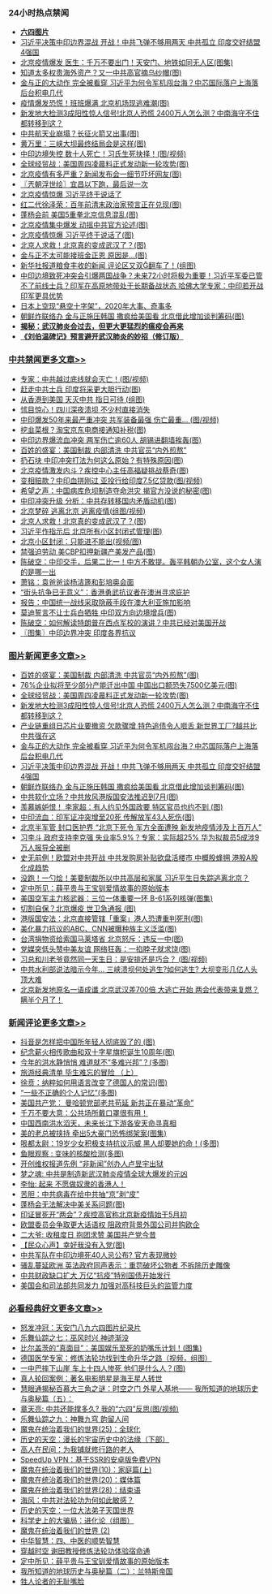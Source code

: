 <div class="catlist">
<h3>24小时热点禁闻</h3>
<ul>
<li><b><a href="64photo" target="_blank">六四图片</a></b></li>
<li><a href="https://github.com/fqnews/bnews/blob/master/topimagenews/20200617/1346231.md">习近平决策中印边界混战 开战！中共飞弹不够用两天 中共孤立 印度交好结盟4强国</a></li>
<li><a href="https://github.com/fqnews/bnews/blob/master/cbnews/20200617/1346237.md">北京疫情爆发 医生：千万不要出门！天安门、地铁如同无人区(图集)</a></li>
<li><a href="https://github.com/fqnews/bnews/blob/master/cnnews/20200617/1346216.md">知道太多权贵海外资产？又一中共高官摘乌纱帽(图)</a></li>
<li><a href="https://github.com/fqnews/bnews/blob/master/topimagenews/20200617/1346236.md">金与正的大动作 完全被看穿 习近平为何令军机闯台海？中芯国际落户上海落后台积电几代</a></li>
<li><a href="https://github.com/fqnews/bnews/blob/master/cnnews/20200617/1346265.md">疫情爆发恐慌！班班爆满 北京机场现逃难潮(图)</a></li>
<li><a href="https://github.com/fqnews/bnews/blob/master/topimagenews/20200617/1346358.md">新发地大检测3成阳性惊人信号!北京人恐慌 2400万人怎么测？中南海守不住 都转移到这？</a></li>
<li><a href="https://github.com/fqnews/bnews/blob/master/cnnews/20200617/1346158.md">中共航天业崩塌？长征火箭又出事(图)</a></li>
<li><a href="https://github.com/fqnews/bnews/blob/master/cbnews/20200617/1346223.md">黄万里：三峡大坝最终结局会是这样(图)</a></li>
<li><a href="https://github.com/fqnews/bnews/blob/master/cnnews/20200617/1346161.md">中印边境失控 数十人死亡！习氏生死抉择！(图/视频)</a></li>
<li><a href="https://github.com/fqnews/bnews/blob/master/topimagenews/20200617/1346375.md">全球经贸战：美国周四凌晨料正式发动新一轮攻势(图)</a></li>
<li><a href="https://github.com/fqnews/bnews/blob/master/cnnews/20200618/1346518.md">北京疫情有多严重？新闻发布会一细节吓坏网友(图)</a></li>
<li><a href="https://github.com/fqnews/bnews/blob/master/ssgc/20200618/1346485.md">〖兲朝浮世绘〗宜昌以下跑，最后说一次</a></li>
<li><a href="https://github.com/fqnews/bnews/blob/master/comments/20200617/1346373.md">北京疫情惊爆 习近平终于说话了</a></li>
<li><a href="https://github.com/fqnews/bnews/blob/master/cbnews/20200617/1346243.md">红二代徐泽荣：百年前清末政治家预言正在兑现(图)</a></li>
<li><a href="https://github.com/fqnews/bnews/blob/master/cbnews/20200617/1346184.md">蓬杨会前 美国5重拳北京信息混乱(图)</a></li>
<li><a href="https://github.com/fqnews/bnews/blob/master/cbnews/20200617/1346276.md">北京疫情集中爆发 动摇中共官方论述(图)</a></li>
<li><a href="https://github.com/fqnews/bnews/blob/master/cnnews/20200618/1346517.md">北京疫情惊爆 习近平终于说话了(图)</a></li>
<li><a href="https://github.com/fqnews/bnews/blob/master/cbnews/20200618/1346525.md">北京人求救！北京真的变成武汉了？(图)</a></li>
<li><a href="https://github.com/fqnews/bnews/blob/master/cnnews/20200617/1346294.md">金与正不太可能接班金正恩 原因是…(图)</a></li>
<li><a href="https://github.com/fqnews/bnews/blob/master/cnnews/20200617/1346203.md">新华社报道粮食丰收的新闻 评论区又双翻车了！(组图)</a></li>
<li><a href="https://github.com/fqnews/bnews/blob/master/comments/20200617/1346205.md">中印边境致死冲突会引爆两国战争？未来72小时将极为重要！习近平军委已管不了前线士兵？印军在高原地带处于长期备战状态 哈佛大学专家：中印若开战 印军更具优势</a></li>
<li><a href="https://github.com/fqnews/bnews/blob/master/comments/20200618/1346474.md">日本上空现“悬空十字架”，2020年大事、奇事多</a></li>
<li><a href="https://github.com/fqnews/bnews/blob/master/topimagenews/20200617/1346152.md">朝鲜炸联络办 金与正施压韩国 撒疯给美国看 北京借此增加谈判筹码(图)</a></li>
<li><b><a href="https://github.com/fqnews/bnews/blob/master/comments/20200211/1275071.md" target="_blank">揭秘：武汉肺炎会过去，但更大更猛烈的瘟疫会再来</a></b></li>
<li><b><a href="https://github.com/fqnews/bnews/blob/master/comments/20200207/1272816.md" target="_blank">《刘伯温碑记》预言避开武汉肺炎的妙招（修订版）</a></b></li>
</ul>
</div>

<div class="catlist">
<h3><a href="https://github.com/fqnews/bnews/blob/master/cbnews/" target="_blank">中共禁闻</a><span><a href="https://github.com/fqnews/bnews/blob/master/cbnews/" target="_blank" rel="nofollow">更多文章>></a></span></h3>
<ul>
<li><a href="https://github.com/fqnews/bnews/blob/master/cbnews/20200618/1346660.md" target="_blank">专家：中共越过底线就会灭亡！(图/视频)</a></li>
<li><a href="https://github.com/fqnews/bnews/blob/master/cbnews/20200618/1346659.md" target="_blank">赶走中共士兵 印度将采更大胆行动(图)</a></li>
<li><a href="https://github.com/fqnews/bnews/blob/master/cbnews/20200618/1346658.md" target="_blank">从香港到美国 天灭中共 指日可待 (组图)</a></li>
<li><a href="https://github.com/fqnews/bnews/blob/master/cbnews/20200618/1346656.md" target="_blank">怵目惊心！四川深夜溃坝 不少村直接消失</a></li>
<li><a href="https://github.com/fqnews/bnews/blob/master/cbnews/20200618/1346630.md" target="_blank">中印爆发50年来最严重冲突 共军装备最强 伤亡最重… (图/视频)</a></li>
<li><a href="https://github.com/fqnews/bnews/blob/master/cbnews/20200618/1346629.md" target="_blank">挖韭菜根？淘宝京东电商接通知补税(图)</a></li>
<li><a href="https://github.com/fqnews/bnews/blob/master/cbnews/20200618/1346603.md" target="_blank">中印边界爆流血冲突 两军伤亡逾60人 胡锡进翻墙挨轰(图)</a></li>
<li><a href="https://github.com/fqnews/bnews/blob/master/cbnews/20200618/1346602.md" target="_blank">百姓的盛宴：美国制裁 内部清洗 中共官员“内外煎熬”</a></li>
<li><a href="https://github.com/fqnews/bnews/blob/master/cbnews/20200618/1346601.md" target="_blank">扔石块 中印冲突打法为何这么原始？有特殊原因(图)</a></li>
<li><a href="https://github.com/fqnews/bnews/blob/master/cbnews/20200618/1346588.md" target="_blank">北京疫情激发内斗？疾控中心主任高福疑挑战蔡奇(图)</a></li>
<li><a href="https://github.com/fqnews/bnews/blob/master/cbnews/20200618/1346587.md" target="_blank">变相赔款？中印血拼刚过 亚投行给印度7.5亿贷款(图/视频)</a></li>
<li><a href="https://github.com/fqnews/bnews/blob/master/cbnews/20200618/1346586.md" target="_blank">希望之声：中国病库危坝制造夺命洪灾 揭官方没说的秘密(图)</a></li>
<li><a href="https://github.com/fqnews/bnews/blob/master/cbnews/20200618/1346570.md" target="_blank">中印冲突升级 分析：中共存转移国内矛盾动机(图)</a></li>
<li><a href="https://github.com/fqnews/bnews/blob/master/cbnews/20200618/1346526.md" target="_blank">北京梦碎 逃离北京 逃离疫情(组图/视频)</a></li>
<li><a href="https://github.com/fqnews/bnews/blob/master/cbnews/20200618/1346525.md" target="_blank">北京人求救！北京真的变成武汉了？(图)</a></li>
<li><a href="https://github.com/fqnews/bnews/blob/master/cbnews/20200618/1346524.md" target="_blank">习近平作指示后 北京所有小区封闭式管理(图)</a></li>
<li><a href="https://github.com/fqnews/bnews/blob/master/cbnews/20200618/1346523.md" target="_blank">北京小区封闭：只能进不能出(视频/图)</a></li>
<li><a href="https://github.com/fqnews/bnews/blob/master/cbnews/20200618/1346522.md" target="_blank">禁强迫劳动 美CBP扣押新疆产美发产品(图)</a></li>
<li><a href="https://github.com/fqnews/bnews/blob/master/cbnews/20200618/1346519.md" target="_blank">陈破空：中印交手，后果二比一！中方不敢提。轰平韩朝办公室，这个女人演的是哪一出</a></li>
<li><a href="https://github.com/fqnews/bnews/blob/master/cbnews/20200618/1346502.md" target="_blank">萧铭：袁爸爸谈杨洁篪和彭培奥会面</a></li>
<li><a href="https://github.com/fqnews/bnews/blob/master/cbnews/20200618/1346495.md" target="_blank">“街头抗争已无意义”：香港勇武抗议者在澳洲寻求庇护</a></li>
<li><a href="https://github.com/fqnews/bnews/blob/master/cbnews/20200618/1346487.md" target="_blank">报告：中国统一战线采取隐蔽手段在澳大利亚施加影响</a></li>
<li><a href="https://github.com/fqnews/bnews/blob/master/cbnews/20200618/1346476.md" target="_blank">莫迪誓言不让士兵白牺牲 中印双方向边境增兵(图)</a></li>
<li><a href="https://github.com/fqnews/bnews/blob/master/cbnews/20200618/1346458.md" target="_blank">陈破空：如何解读特朗普在西点军校的演讲？中共已经对美国开战</a></li>
<li><a href="https://github.com/fqnews/bnews/blob/master/cbnews/20200617/1346369.md" target="_blank">〖图集〗中印边界冲突 印度各界抗议</a></li>

</ul>
</div>
<div class="catlist">
<h3><a href="https://github.com/fqnews/bnews/blob/master/topimagenews/" target="_blank">图片新闻</a><span><a href="https://github.com/fqnews/bnews/blob/master/topimagenews/" target="_blank" rel="nofollow">更多文章>></a></span></h3>
<ul>
<li><a href="https://github.com/fqnews/bnews/blob/master/topimagenews/20200618/1346628.md" target="_blank">百姓的盛宴：美国制裁 内部清洗 中共官员“内外煎熬”(图)</a></li>
<li><a href="https://github.com/fqnews/bnews/blob/master/topimagenews/20200617/1346381.md" target="_blank">76%企业拟将至少部分产能迁出中国 中国出口额恐失7500亿美元(图)</a></li>
<li><a href="https://github.com/fqnews/bnews/blob/master/topimagenews/20200617/1346375.md" target="_blank">全球经贸战：美国周四凌晨料正式发动新一轮攻势(图)</a></li>
<li><a href="https://github.com/fqnews/bnews/blob/master/topimagenews/20200617/1346358.md" target="_blank">新发地大检测3成阳性惊人信号!北京人恐慌 2400万人怎么测？中南海守不住 都转移到这？</a></li>
<li><a href="https://github.com/fqnews/bnews/blob/master/topimagenews/20200617/1346314.md" target="_blank">产业链重组日芯片业要撤资 欠款骤增 特色追债令人咂舌 新世界工厂?越共比中共强在这</a></li>
<li><a href="https://github.com/fqnews/bnews/blob/master/topimagenews/20200617/1346236.md" target="_blank">金与正的大动作 完全被看穿 习近平为何令军机闯台海？中芯国际落户上海落后台积电几代</a></li>
<li><a href="https://github.com/fqnews/bnews/blob/master/topimagenews/20200617/1346231.md" target="_blank">习近平决策中印边界混战 开战！中共飞弹不够用两天 中共孤立 印度交好结盟4强国</a></li>
<li><a href="https://github.com/fqnews/bnews/blob/master/topimagenews/20200617/1346152.md" target="_blank">朝鲜炸联络办 金与正施压韩国 撒疯给美国看 北京借此增加谈判筹码(图)</a></li>
<li><a href="https://github.com/fqnews/bnews/blob/master/topimagenews/20200617/1346151.md" target="_blank">中共软化立场？中共放风港版国安法推迟到7月(图)</a></li>
<li><a href="https://github.com/fqnews/bnews/blob/master/topimagenews/20200617/1346070.md" target="_blank">羡慕嫉妒恨！ 李家超：有人约见外国政要 特区官员也约不到 (图)</a></li>
<li><a href="https://github.com/fqnews/bnews/blob/master/topimagenews/20200617/1345989.md" target="_blank">中印流血：印军证冲突增至20死 传解放军43人死伤(图)</a></li>
<li><a href="https://github.com/fqnews/bnews/blob/master/topimagenews/20200616/1345847.md" target="_blank">北京半军管 封口医护界 “北京下死令 军方全面遭殃 新发地疫情涉及上百万人”</a></li>
<li><a href="https://github.com/fqnews/bnews/blob/master/topimagenews/20200616/1345791.md" target="_blank">习李斗 政府支持李克强 失业率5.9%？专家：实际超25% 华为拟裁员5成涉9万人报导全被删</a></li>
<li><a href="https://github.com/fqnews/bnews/blob/master/topimagenews/20200616/1345778.md" target="_blank">史无前例！欧盟对中共开战 中共发购房补贴欲盘活楼市 中概股蜂拥 港股A股化成趋势</a></li>
<li><a href="https://github.com/fqnews/bnews/blob/master/topimagenews/20200616/1345746.md" target="_blank">没跑！一勺烩！美要制裁所以中共高层和家属 习近平生日失踪逃离北京？</a></li>
<li><a href="https://github.com/fqnews/bnews/blob/master/comments/20200616/1345658.md" target="_blank">定中所见：薛平贵与王宝钏爱情故事的原始版本</a></li>
<li><a href="https://github.com/fqnews/bnews/blob/master/topimagenews/20200616/1345679.md" target="_blank">美国空军主力核武器：三位一体重要一环 B-61系列核弹(图集)</a></li>
<li><a href="https://github.com/fqnews/bnews/blob/master/topimagenews/20200616/1345667.md" target="_blank">切割自保？北京爆疫 世卫急通报 (图)</a></li>
<li><a href="https://github.com/fqnews/bnews/blob/master/topimagenews/20200616/1345495.md" target="_blank">港版国安法：北京直接管辖「重案」港人恐遭重判死刑(图)</a></li>
<li><a href="https://github.com/fqnews/bnews/blob/master/topimagenews/20200615/1345332.md" target="_blank">美化暴力抗议的ABC、CNN被曝种族主义泛滥(图)</a></li>
<li><a href="https://github.com/fqnews/bnews/blob/master/topimagenews/20200615/1345331.md" target="_blank">台湾捐物资给索国马莱塔省 北京怒斥：违反一中(图)</a></li>
<li><a href="https://github.com/fqnews/bnews/blob/master/topimagenews/20200615/1345330.md" target="_blank">党媒突低头赞中美友谊 网络狂轰：一掐脖子就求饶(图)</a></li>
<li><a href="https://github.com/fqnews/bnews/blob/master/topimagenews/20200615/1345329.md" target="_blank">习总和川老爷竟然同一天生日：是安排还是巧合？ (图/视频)</a></li>
<li><a href="https://github.com/fqnews/bnews/blob/master/topimagenews/20200615/1345297.md" target="_blank">中共水利部说法暗示今年&#8230; 三峡溃坝何处逃生?如何逃生? 大坝变形几亿人头顶大难</a></li>
<li><a href="https://github.com/fqnews/bnews/blob/master/topimagenews/20200615/1345231.md" target="_blank">北京新发地原名一语成谶 北京武汉差700倍 大逃亡开始 两会代表带来复燃？瞒半个月了！</a></li>

</ul>
</div>
<div class="catlist">
<h3><a href="https://github.com/fqnews/bnews/blob/master/comments/" target="_blank">新闻评论</a><span><a href="https://github.com/fqnews/bnews/blob/master/comments/" target="_blank" rel="nofollow">更多文章>></a></span></h3>
<ul>
<li><a href="https://github.com/fqnews/bnews/blob/master/comments/20200618/1346663.md" target="_blank">抖音是怎样把中国所年轻人彻底毁了的 (图)</a></li>
<li><a href="https://github.com/fqnews/bnews/blob/master/comments/20200618/1346657.md" target="_blank">纪念薪火相传歌曲和双十字星旗帜诞生10周年(图)</a></li>
<li><a href="https://github.com/fqnews/bnews/blob/master/comments/20200618/1346638.md" target="_blank">今年的洪水静悄悄 难道就不“多难兴邦”？(多图)</a></li>
<li><a href="https://github.com/fqnews/bnews/blob/master/comments/20200618/1346624.md" target="_blank">旅游经典清单 毕生难忘的冒险 （上）</a></li>
<li><a href="https://github.com/fqnews/bnews/blob/master/comments/20200618/1346621.md" target="_blank">徐贲：纳粹如何用语言改变了德国人的常识(图)</a></li>
<li><a href="https://github.com/fqnews/bnews/blob/master/comments/20200618/1346620.md" target="_blank">“一些不正确的个人记忆”(多图)</a></li>
<li><a href="https://github.com/fqnews/bnews/blob/master/comments/20200618/1346619.md" target="_blank">美国共产党： 曼哈顿党部老共苟延 新共正在暴动“革命”</a></li>
<li><a href="https://github.com/fqnews/bnews/blob/master/comments/20200618/1346600.md" target="_blank">千万不要大意：公共场所戴口罩很有用！</a></li>
<li><a href="https://github.com/fqnews/bnews/blob/master/comments/20200618/1346599.md" target="_blank">中国西南洪水滔天，未来长江下游各安天命寻真相</a></li>
<li><a href="https://github.com/fqnews/bnews/blob/master/comments/20200618/1346593.md" target="_blank">美的老总被挟持 牵出5大豪门恐怖绑架案(图集)</a></li>
<li><a href="https://github.com/fqnews/bnews/blob/master/comments/20200618/1346592.md" target="_blank">哏都太尉：19岁少女积极支持抗议示威 黑人却要她的命！(多图)</a></li>
<li><a href="https://github.com/fqnews/bnews/blob/master/comments/20200618/1346591.md" target="_blank">鱼眼观察 : 变味的核酸检测(多图)</a></li>
<li><a href="https://github.com/fqnews/bnews/blob/master/comments/20200618/1346585.md" target="_blank">开创维权报道先例  “非新闻”创办人卢昱宇出狱</a></li>
<li><a href="https://github.com/fqnews/bnews/blob/master/comments/20200618/1346581.md" target="_blank">梦之魂: 中共是制造新武汉肺炎疫情全球大爆发的元凶</a></li>
<li><a href="https://github.com/fqnews/bnews/blob/master/comments/20200618/1346580.md" target="_blank">李怡: 起来 不愿做奴隶的香港人！</a></li>
<li><a href="https://github.com/fqnews/bnews/blob/master/comments/20200618/1346576.md" target="_blank">苦胆：中共病毒在给中共抽“京”剥“皮”</a></li>
<li><a href="https://github.com/fqnews/bnews/blob/master/comments/20200618/1346574.md" target="_blank">蓬杨会无法解决中美关系问题(图)</a></li>
<li><a href="https://github.com/fqnews/bnews/blob/master/comments/20200618/1346573.md" target="_blank">印证冒死开“两会”？疾控高官称北京新疫情始于5月初</a></li>
<li><a href="https://github.com/fqnews/bnews/blob/master/comments/20200618/1346572.md" target="_blank">欧盟委员会争取更大话语权  阻政府背景外国公司并购欧企</a></li>
<li><a href="https://github.com/fqnews/bnews/blob/master/comments/20200618/1346571.md" target="_blank">二大爷: 收租度日 抱团求赞 美国共产党今昔</a></li>
<li><a href="https://github.com/fqnews/bnews/blob/master/comments/20200618/1346562.md" target="_blank">【民众心声】幸好我没有入党(图)</a></li>
<li><a href="https://github.com/fqnews/bnews/blob/master/comments/20200618/1346561.md" target="_blank">中共军队在中印边境死40人忌公布? 官方表现微妙</a></li>
<li><a href="https://github.com/fqnews/bnews/blob/master/comments/20200618/1346560.md" target="_blank">骚乱蔓延欧洲   英法政府同声表示：重罚破坏公物者   不拆除历史雕像</a></li>
<li><a href="https://github.com/fqnews/bnews/blob/master/comments/20200618/1346558.md" target="_blank">中共财政缺口扩大 万亿“抗疫”特别国债开始发行</a></li>
<li><a href="https://github.com/fqnews/bnews/blob/master/comments/20200618/1346557.md" target="_blank">美国会和司法部共同发力 加强对高科技巨头的监管力度</a></li>

</ul>
</div>

<div class="catlist">
<h3><a href="https://github.com/fqnews/bnews/blob/master/bikan/" target="_blank">必看经典好文</a><span><a href="https://github.com/fqnews/bnews/blob/master/bikan/" target="_blank" rel="nofollow">更多文章>></a></span></h3>
<ul>
<li><a href="https://github.com/fqnews/bnews/blob/master/comments/20200604/783200.md" target="_blank">怒发冲冠：天安门八九六四图片纪录片</a></li>
<li><a href="https://github.com/fqnews/bnews/blob/master/tculture/20190101/792550.md" target="_blank">乐舞仙踪之七：巫风时兴 神迹渐没</a></li>
<li><a href="https://github.com/fqnews/bnews/blob/master/topimagenews/20200523/1333231.md" target="_blank">比尔盖茨的“真面目”：美国娱乐至死的奶嘴乐计划！(图集)</a></li>
<li><a href="https://github.com/fqnews/bnews/blob/master/comments/20200607/783186.md" target="_blank">德国医学专家：修炼法轮功找到生命升华之路（视频，组图）</a></li>
<li><a href="https://github.com/fqnews/bnews/blob/master/cbnews/20200611/1343057.md" target="_blank">一中巴摔下山崖 车上十四人惨死 他们是什么人？(图)</a></li>
<li><a href="https://github.com/fqnews/bnews/blob/master/comments/20200523/1332915.md" target="_blank">真人轮回案例：著名电影明星是海王星人转世</a></li>
<li><a href="https://github.com/fqnews/bnews/blob/master/cbnews/20170907/819423.md" target="_blank">慧眼通揭秘百慕大三角之谜：时空之门 外星人基地—— 我所知道的地球历史与奥秘篇（五）：</a></li>
<li><a href="https://github.com/fqnews/bnews/blob/master/comments/20200607/1341003.md" target="_blank">章天亮: 中共还能撑多久? 我的“六四”反思(图/视频)</a></li>
<li><a href="https://github.com/fqnews/bnews/blob/master/tculture/20170718/793528.md" target="_blank">乐舞仙踪之九：神舞九穹 韵留人间</a></li>
<li><a href="https://github.com/fqnews/bnews/blob/master/comments/20181017/1014654.md" target="_blank">魔鬼在统治着我们的世界(25)：全球化</a></li>
<li><a href="https://github.com/fqnews/bnews/blob/master/tculture/20121025/73066.md" target="_blank">历史的天空：漫长的宇宙历史中的法缘（下部）</a></li>
<li><a href="https://github.com/fqnews/bnews/blob/master/tculture/20121023/72121.md" target="_blank">高人在民间：为我铺就修行路的老人</a></li>
<li><a href="https://github.com/fqnews/bnews/blob/master/cbnews/20191226/1241739.md" target="_blank">SpeedUp VPN：基于SSR的安卓版免费VPN</a></li>
<li><a href="https://github.com/fqnews/bnews/blob/master/topimagenews/20180529/950153.md" target="_blank">魔鬼在统治着我们的世界(10)：家庭篇(上)</a></li>
<li><a href="https://github.com/fqnews/bnews/blob/master/comments/20180725/976787.md" target="_blank">魔鬼在统治着我们的世界(20)：媒体篇</a></li>
<li><a href="https://github.com/fqnews/bnews/blob/master/comments/20181228/1054609.md" target="_blank">魔鬼在统治着我们的世界(28)：结束语</a></li>
<li><a href="https://github.com/fqnews/bnews/blob/master/comments/20191218/1228234.md" target="_blank">海风：中共对法轮功为何如此敏感？</a></li>
<li><a href="https://github.com/fqnews/bnews/blob/master/tculture/20121025/73067.md" target="_blank">历史的天空：一位大法弟子天国世界</a></li>
<li><a href="https://github.com/fqnews/bnews/blob/master/comments/20200605/783246.md" target="_blank">科学史上的大骗局：进化论（组图）</a></li>
<li><a href="https://github.com/fqnews/bnews/blob/master/topimagenews/20180520/944940.md" target="_blank">魔鬼在统治着我们的世界 (2)</a></li>
<li><a href="https://github.com/fqnews/bnews/blob/master/comments/20200605/783247.md" target="_blank">中华智慧：四、中医的顺势智慧</a></li>
<li><a href="https://github.com/fqnews/bnews/blob/master/comments/20200511/1322384.md" target="_blank">穿越时空 谢田教授修炼法轮功体验宿命通</a></li>
<li><a href="https://github.com/fqnews/bnews/blob/master/comments/20200616/1345658.md" target="_blank">定中所见：薛平贵与王宝钏爱情故事的原始版本</a></li>
<li><a href="https://github.com/fqnews/bnews/blob/master/tculture/xiulian/20170614/774347.md" target="_blank">我所知道的地球历史与奥秘篇（二）：兰特斯帝国</a></li>
<li><a href="https://github.com/fqnews/bnews/blob/master/comments/20200606/783250.md" target="_blank">牲人论者的无耻嘴脸</a></li>

</ul>
</div>